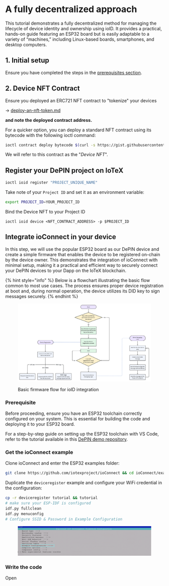 # A fully decentralized approach

This tutorial demonstrates a fully decentralized method for managing the lifecycle of device identity and ownership using ioID. It provides a practical, hands-on guide featuring an ESP32 board but is easily adaptable to a variety of “machines,” including Linux-based boards, smartphones, and desktop computers.

## 1. Initial setup

Ensure you have completed the steps in the [prerequisites section](./).

## 2. Device NFT Contract

Ensure you deployed an ERC721 NFT contract to "tokenize" your devices

\-> [deploy-an-nft-token.md](../../defi/deploy-tokens/deploy-an-nft-token.md "mention")

**and note the deployed contract address.**

For a quicker option, you can deploy a standard NFT contract using its bytecode with the following ioctl command:

```bash
ioctl contract deploy bytecode $(curl -s https://gist.githubusercontent.com/simonerom/fd7427cd821408a5e49f4c4e81b16fb9/raw/device-nft-bytecode.hex)
```

We will refer to this contract as the "_Device NFT_".

## Register your DePIN project on IoTeX

```bash
ioctl ioid register "PROJECT_UNIQUE_NAME"
```

Take note of your `Project ID` and set it as an environment variable:

```bash
export PROJECT_ID=YOUR_PROJECT_ID
```

Bind the Device NFT to your Project ID

```
ioctl ioid device <NFT_CONTRACT_ADDRESS> -p $PROJECT_ID
```

## Integrate ioConnect in your device

In this step, we will use the popular ESP32 board as our DePIN device and create a simple firmware that enables the device to be registered on-chain by the device owner. This demonstrates the integration of ioConnect with minimal setup, making it a practical and efficient way to securely connect your DePIN devices to your Dapp on the IoTeX blockchain.

{% hint style="info" %}
Below is a flowchart illustrating the basic flow common to most use cases. The process ensures proper device registration at boot and, during normal operation, the device utilizes its DID key to sign messages securely.
{% endhint %}



<figure><img src="../../../.gitbook/assets/image.png" alt=""><figcaption><p>Basic firmware flow for ioID integration</p></figcaption></figure>

### Prerequisite

Before proceeding, ensure you have an ESP32 toolchain correctly configured on your system. This is essential for building the code and deploying it to your ESP32 board.

For a step-by-step guide on setting up the ESP32 toolchain with VS Code, refer to the tutorial available in this [DePIN demo repository](https://github.com/iotexproject/dewi-demo/tree/main/esp32#setting-up-your-environment).

### Get the ioConnect example

Clone ioConnect and enter the ESP32 examples folder:

```bash
git clone https://github.com/iotexproject/ioConnect && cd ioConnect/example/esp32
```

Duplicate the `deviceregister` example and configure your WiFi credential in the configuration:

```bash
cp -r deviceregister tutorial && tutorial
# make sure your ESP-IDF is configured 
idf.py fullclean
idf.py menuconfig
# Configure SSID & Password in Example Configuration
```

<figure><img src="../../../.gitbook/assets/image (123).png" alt=""><figcaption></figcaption></figure>

### Write the code

Open&#x20;
